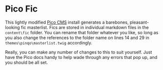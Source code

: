 # Pico Fic

This lightly modified [Pico CMS][pico] install generates a barebones, pleasant-looking fic masterlist. Fics are stored in individual markdown files in the `content\fic` folder. You can rename that folder whatever you like, so long as you also change the references to the folder name on lines 14 and 29 in `themes\pinqo\masterlist.twig` accordingly.

Really, you can make any number of changes to this to suit yourself. Just have the Pico docs handy to help wade through any errors that pop up, and you should be all set.

[pico]: http://picocms.org/ "Link to the Pico CMS website"

